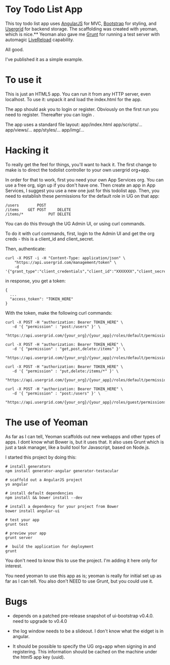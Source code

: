 
Toy Todo List App
========================

This toy todo list app uses [AngularJS](http://angularjs.org/)
for MVC, [Bootstrap](http://twitter.github.com/bootstrap/) for
styling, and [Usergrid](https://apigee.com/usergrid) for backend
storage. The scaffolding was created with yeoman, which is
nice.** Yeoman also gave me [Grunt](http://gruntj.com) for
running a test server with automagic
[LiveReload](http://livereload.com/) capability.

All good.


I've published it as a simple example.



To use it
========================

This is just an HTML5 app.  You can run it from any HTTP server, even
localhost. To use it: unpack it and load the index.html for the app. 

The app should ask you to login or register. Obviously on the first run
you need to register. Thereafter you can login .

The app uses a standard file layout: 
  app/index.html
  app/scripts/...
  app/views/...
  app/styles/...
  app/img/...


Hacking it
========================

To really get the feel for things, you'll want to hack it.  The first
change to make is to direct the todolist controller to your own usergrid
org+app.  

In order for that to work, first you need your own App Services org. You
can use a free org, sign up if you don't have one.  Then create an app
in App Services, I suggest you use a new one just for this todolist
app. Then, you need to establish these permissions for the default role
in UG on that app:

    /users        POST
    /items    GET POST     DELETE
    /items/*           PUT DELETE

You can do this through the UG Admin UI, or using curl commands.

To do it with curl commands, first, login to the Admin UI and get the
org creds - this is a client_id and client_secret.

Then, authenticate: 

    curl -X POST -i -H "Content-Type: application/json" \
        "https://api.usergrid.com/management/token" \
        -d '{"grant_type":"client_credentials","client_id":"XXXXXXX","client_secret":"ZZZZZZZ"}'

in response, you get a token: 

    {
      ...
      "access_token": "TOKEN_HERE"
    }


With the token, make the following curl commands: 

    curl -X POST -H "authorization: Bearer TOKEN_HERE" \
       -d '{ "permission" : "post:/users" }' \
      "https://api.usergrid.com/{your_org}/{your_app}/roles/default/permissions"

    curl -X POST -H "authorization: Bearer TOKEN_HERE" \
       -d '{ "permission" : "get,post,delete:/items" }' \
      "https://api.usergrid.com/{your_org}/{your_app}/roles/default/permissions"

    curl -X POST -H "authorization: Bearer TOKEN_HERE" \
       -d '{ "permission" : "put,delete:/items/*" }' \
      "https://api.usergrid.com/{your_org}/{your_app}/roles/default/permissions"

    curl -X POST -H "authorization: Bearer TOKEN_HERE" \
       -d '{ "permission" : "post:/users" }' \
      "https://api.usergrid.com/{your_org}/{your_app}/roles/guest/permissions"


 




The use of Yeoman
========================

As far as I can tell, Yeoman  scaffolds out new webapps and other types of apps.
I dont know what Bower is, but it uses that.
It also uses Grunt which is just a task manager, like a build tool for
Javascript, based on Node.js.


I started this project by doing this:

    # install generators
    npm install generator-angular generator-testacular

    # scaffold out a AngularJS project
    yo angular

    # install default dependencies
    npm install && bower install --dev

    # install a dependency for your project from Bower
    bower install angular-ui

    # test your app
    grunt test

    # preview your app
    grunt server

    #  build the application for deployment
    grunt


You don't need to know this to use the project. I'm adding it here only
for interest.

You need yeoman to use this app as is; yeoman is really for initial set
up as far as I can tell.  You also don't NEED to use Grunt, but you
could use it.


Bugs
======

- depends on a patched pre-release snapshot of ui-bootstrap v0.4.0. 
  need to upgrade to v0.4.0

- the log window needs to be a slideout. I don't know what the eidget is in angular. 

- It should be possible to specify the UG org+app when signing in and registering. 
  This information should be cached on the machine under the html5 app key (uuid). 
